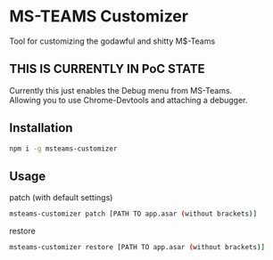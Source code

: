 # MS-TEAMS Customizer

Tool for customizing the godawful and shitty M$-Teams

## THIS IS CURRENTLY IN PoC STATE

Currently this just enables the Debug menu from MS-Teams.  
Allowing you to use Chrome-Devtools and attaching a debugger.

## Installation

```bash
npm i -g msteams-customizer
```

## Usage

patch (with default settings)

```bash
msteams-customizer patch [PATH TO app.asar (without brackets)]
```

restore

```bash
msteams-customizer restore [PATH TO app.asar (without brackets)]
```

